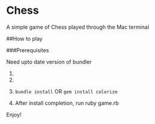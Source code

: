 # Chess
A simple game of Chess played through the Mac terminal

##How to play

###Prerequisites 

Need upto date version of bundler

1. 

2. 

3. ```bundle install``` OR ```gem install colorize```

4. After install completion, run ruby game.rb

Enjoy!
